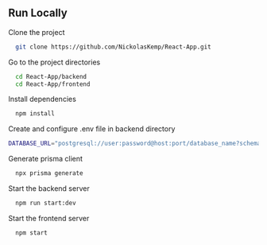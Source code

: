 
## Run Locally

Clone the project

```bash
  git clone https://github.com/NickolasKemp/React-App.git
```

Go to the project directories

```bash
  cd React-App/backend
  cd React-App/frontend
```

Install dependencies

```bash
  npm install
```

Create and configure .env file in backend directory


```bash
DATABASE_URL="postgresql://user:password@host:port/database_name?schema=public"
```

Generate prisma client

```bash
  npx prisma generate
```


Start the backend server

```bash
  npm run start:dev
```

Start the frontend server

```bash
  npm start
```